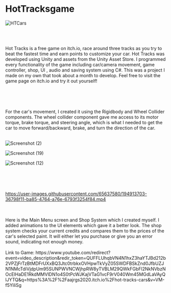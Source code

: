 # HotTracksgame

![HTCars](https://github.com/albertgs09/Games/assets/65637580/4af0f86c-9b35-44b3-ac2d-1c8100d543db)

<br>
<br>


Hot Tracks is a free game on itch.io, race around three tracks as you try to beat the fastest time and earn points to customize your car. Hot Tracks was developed using Unity and assets from the Unity Asset Store. I programmed every functionality of the game including car/camera movement, game controller, shop, UI , audio and saving system using C#. This was a project I made on my own that took about a month to develop. Feel free to visit the game page on itch.io and try it out yourself!



<br>
<br>
<br>

For the car's movement, I created it using the Rigidbody and Wheel Collider components. The wheel collider component gave me access to its motor torque, brake torque, and steering angle, which is what I needed to get the car to move forward/backward, brake, and turn the direction of the car.
<br> 
<br>

![Screenshot (2)](https://user-images.githubusercontent.com/65637580/194914572-5cd3f0ac-ae2c-4bed-ac4a-62947c35e2c3.png)

![Screenshot (19)](https://user-images.githubusercontent.com/65637580/194914598-5edd10a0-f279-48fb-97de-c60b27b53146.png)

![Screenshot (12)](https://user-images.githubusercontent.com/65637580/194914612-4012a113-1e2a-442a-b691-072bb97338af.png)

<br>
<br>
<br>

https://user-images.githubusercontent.com/65637580/194913703-36798f11-ba85-4764-a76e-6793f3254f84.mp4

<br>
<br>
Here is the Main Menu screen and Shop System which I created myself. I added animations to the UI elements which gave it a better look. The shop system checks your current credits and compares them to the prices of the car's selected paint. It will either let you purchase or give you an error sound, indicating not enough money.


<br>
<br>
Link to Game:
https://www.youtube.com/redirect?event=video_description&redir_token=QUFFLUhqbVN4N1hxZ3haYTJBd212b2VPZjFrTzBtMDFrUXxBQ3Jtc0trbkxOVHpwTkVyZ05SWDFBSkZnd0JfbUZJN1NMcTdiVjdpUm95SUNPWVNCWjhpRW8yTVBLM29QWkFGbFl2NkNVbzNOcElHaDE1RkdMMVlDN1o4S0tPcWJKajVTaG1vcF9rV040Wm45MGdLaVAyQlJYTQ&q=https%3A%2F%2Faajrgs2020.itch.io%2Fhot-tracks-cars&v=VM-f5YiliSg





